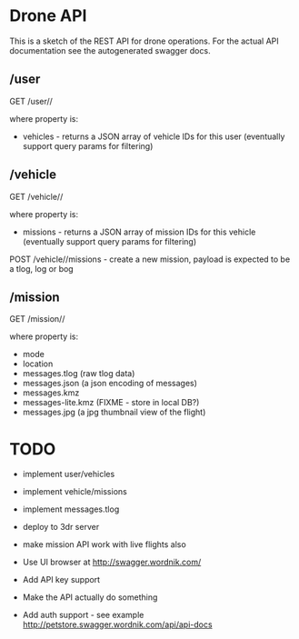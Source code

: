 
# Drone API

This is a sketch of the REST API for drone operations.  For the actual API documentation see the autogenerated swagger docs.

## /user

GET /user/<id>/<property>

where property is:
* vehicles - returns a JSON array of vehicle IDs for this user (eventually support query params for filtering)

## /vehicle

GET /vehicle/<id>/<property>

where property is:
* missions - returns a JSON array of mission IDs for this vehicle (eventually support query params for filtering)

POST /vehicle/<id>/missions - create a new mission, payload is expected to be a tlog, log or bog

## /mission

GET /mission/<id>/<property>

where property is:
* mode
* location
* messages.tlog (raw tlog data)
* messages.json (a json encoding of messages)
* messages.kmz
* messages-lite.kmz (FIXME - store in local DB?)
* messages.jpg (a jpg thumbnail view of the flight)

# TODO

* implement user/vehicles 
* implement vehicle/missions
* implement messages.tlog
* deploy to 3dr server
* make mission API work with live flights also

* Use UI browser at http://swagger.wordnik.com/
* Add API key support
* Make the API actually do something
* Add auth support - see example http://petstore.swagger.wordnik.com/api/api-docs
